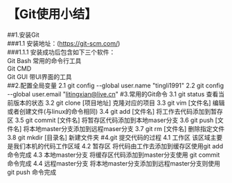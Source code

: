 【Git使用小结】
===
##1.安装Git  
###1.1 安装地址：(https://git-scm.com/)  
###1.1.1 安装成功后包含如下三个软件：  
  Git Bash   常用的命令行工具  
  Git CMD  
  Git GUI    带UI界面的工具  
##2.配置全局变量
2.1 git config --global user.name "tingli1991"
2.2 git config --global user.email "litingxian@live.cn"
#3.常用的Git命令
3.1 git status              查看当前版本的状态
3.2 git clone [项目地址]    克隆对应的项目
3.3 git vim [文件名]        编辑或者创建文件(与linux的命令相同)
3.4 git add [文件名]        将工作去代码添加到暂存区
3.5 git commit [文件名]     将暂存区代码添加到本地maser分支
3.6 git push [文件名]       将本地master分支添加到远程maser分支
3.7 git rm [文件名]         删除指定文件
3.8 git mkdir [目录名]      新建文件夹
#4.git 提交代码的过程
4.1 工作区             该区域主要是我们本机的代码工作区域
4.2 暂存区             将代码由工作去添加到缓存区使用git add 命令完成
4.3 本地master分支     将缓存区代码添加到master分支使用 git commit 命令完成
4.4 远程master分支     将本地master分支添加到远程master分支则使用 git push 命令完成
